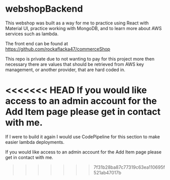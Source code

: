 # webshopBackend

This webshop was built as a way for me to practice using React with Material UI, practice working with MongoDB, and to learn more about AWS services such as lambda.

The front end can be found at https://github.com/rockaflacka47/commerceShop

This repo is private due to not wanting to pay for this project more then necessary there are values that should be retrieved from AWS key management, or another provider, that are hard coded in.

<<<<<<< HEAD
If you would like access to an admin account for the Add Item page please get in contact with me.
=======
If I were to build it again I would use CodePipeline for this section to make easier lambda deployments.

If you would like access to an admin account for the Add Item page please get in contact with me. 
>>>>>>> 7f31b28ba87c77319c63ea110695f521ab47017b
